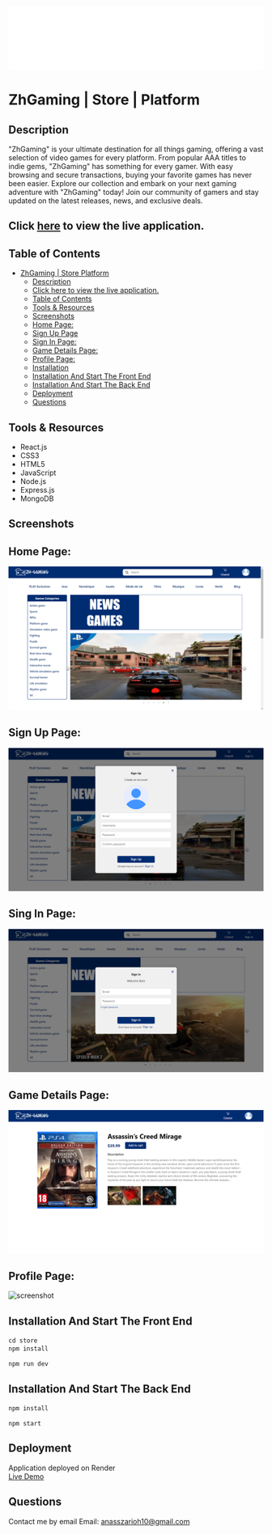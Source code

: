 <div align="center">
  <img src="./images/zh-gaming.png" alt="ZhGaming" width="550" height="125"/>
</div>
 


 
 # ZhGaming | Store | Platform

## Description

"ZhGaming" is your ultimate destination for all things gaming, offering a vast selection of video games for every platform. From popular AAA titles to indie gems, "ZhGaming" has something for every gamer. With easy browsing and secure transactions, buying your favorite games has never been easier. Explore our collection and embark on your next gaming adventure with "ZhGaming" today! Join our community of gamers and stay updated on the latest releases, news, and exclusive deals.

## Click [here](https://zhgaming.onrender.com/) to view the live application.

## Table of Contents

- [ZhGaming | Store Platform](#zh-gaming--store-platform)
  - [Description](#description)
  - [Click here to view the live application.](#click-here-to-view-the-live-application)
  - [Table of Contents](#table-of-contents)
  - [Tools \& Resources](#tools--resources)
  - [Screenshots](#screenshots)
  - [Home Page:](#main-page)
  - [Sign Up Page](#sign-up-page)
  - [Sign In Page:](#sign-in-page)
  - [Game Details Page:](#game-details-page)
  - [Profile Page:](#profile-page)
  - [Installation](#instalation)
  - [Installation And Start The Front End](#installation-and-start-the-front-end)
  - [Installation And Start The Back End](#installation-and-start-the-back-end)
  - [Deployment](#deployment)
  - [Questions](#questions)


## Tools & Resources

- React.js
- CSS3
- HTML5
- JavaScript
- Node.js
- Express.js
- MongoDB

## Screenshots

  ## Home Page:

  ![screenshot](./images/home.png)


  ## Sign Up Page:

  ![screenshot](./images/sign-up.png)


  ## Sing In Page:

  ![screenshot](./images/sign-in.png)


  ## Game Details Page:

  ![screenshot](./images/game-details.png)


  ## Profile Page:

  ![screenshot](./images/profile.png)


## Installation And Start The Front End

```
cd store 
npm install
```

```
npm run dev
```


## Installation And Start The Back End

```
npm install
```

```
npm start
```


## Deployment

Application deployed on Render  
[Live Demo](https://zhgaming.onrender.com/)


## Questions

Contact me by email
Email: [anasszarioh10@gmail.com](mailto:anasszarioh10@gmail.com)
